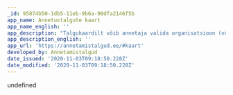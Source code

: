```yaml
---
_id: 95874b50-1db5-11eb-9b6a-99dfa2146f5b
app_name: Annetustalgute kaart
app_name_english: ''
app_description: "Talgukaardilt võib annetaja valida organisatsioon (või mitu) ja toetada nende tegevust jõukohase annetusega.\r\n\r\nLisaks võib ka enda organisatsiooni lisada kaardile."
app_description_english: ''
app_url: 'https://annetamistalgud.ee/#kaart'
developed_by: Annetamistalgud
date_issued: '2020-11-03T09:18:50.228Z'
date_modified: '2020-11-03T09:18:50.228Z'
---
```

undefined
